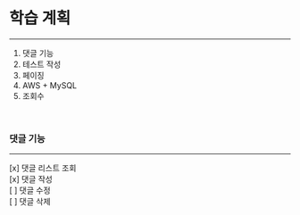 # 학습 계획

---

1. 댓글 기능  
2. 테스트 작성  
3. 페이징  
4. AWS + MySQL  
5. 조회수  

<br>

### 댓글 기능

---

[x] 댓글 리스트 조회  
[x] 댓글 작성  
[ ] 댓글 수정  
[ ] 댓글 삭제  